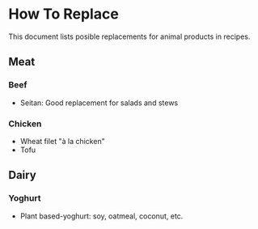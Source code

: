 # How To Replace
This document lists posible replacements for animal products in recipes.

## Meat
### Beef
* Seitan: Good replacement for salads and stews

### Chicken
* Wheat filet "à la chicken"
* Tofu

## Dairy
### Yoghurt
* Plant based-yoghurt: soy, oatmeal, coconut, etc.

